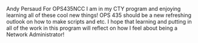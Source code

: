 Andy Persaud
For OPS435NCC
I am in my CTY program and enjoying learning all of these cool new things! OPS 435 should be a new refreshing outlook on how to make scripts and etc. I hope that learning and putting in all of the work in this program will reflect on how I feel about being a Network Administrator!
